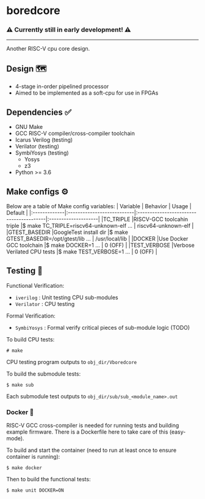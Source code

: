 # boredcore

### ⚠ Currently still in early development! ⚠
---
Another RISC-V cpu core design.

## Design 🗺
- 4-stage in-order pipelined processor
- Aimed to be implemented as a soft-cpu for use in FPGAs

## Dependencies ✅
- GNU Make
- GCC RISC-V compiler/cross-compiler toolchain
- Icarus Verilog (testing)
- Verilator (testing)
- SymbiYosys (testing)
    - Yosys
    - z3
- Python >= 3.6

## Make configs ⚙
Below are a table of Make config variables:
| Variable     | Behavior                   | Usage                                   | Default             |
|:-------------|:---------------------------|:----------------------------------------|:--------------------|
|TC_TRIPLE     |RISCV-GCC toolcahin triple  |$ make TC_TRIPLE=riscv64-unknown-elf ... | riscv64-unknown-elf |
|GTEST_BASEDIR |GoogleTest install dir      |$ make GTEST_BASEDIR=/opt/gtest/lib ...  | /usr/local/lib      |
|DOCKER        |Use Docker GCC toolchain    |$ make DOCKER=1 ...                      | 0 (OFF)             |
|TEST_VERBOSE  |Verbose Verilated CPU tests |$ make TEST_VERBOSE=1 ...                | 0 (OFF)             |

## Testing 🧪
Functional Verification:
- `iverilog`    : Unit testing CPU sub-modules
- `Verilator`   : CPU testing

Formal Verification:
- `SymbiYosys`  : Formal verify critical pieces of sub-module logic (TODO)

To build CPU tests:

    # make

CPU testing program outputs to `obj_dir/Vboredcore`

To build the submodule tests:

    $ make sub

Each submodule test outputs to `obj_dir/sub/sub_<module_name>.out`

### Docker 🐳
RISC-V GCC cross-compiler is needed for running tests and building example firmware. There is a Dockerfile
here to take care of this (easy-mode).

To build and start the container (need to run at least once to ensure container is running):

    $ make docker

Then to build the functional tests:

    $ make unit DOCKER=ON
